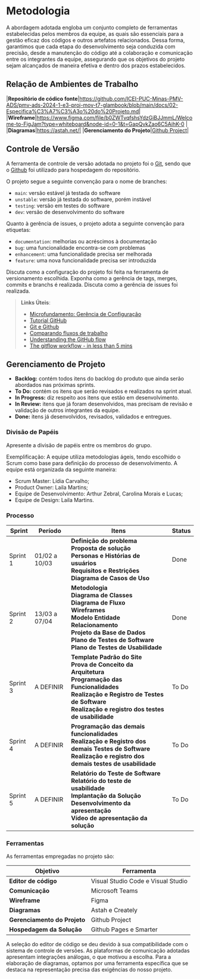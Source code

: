 
# Metodologia

A abordagem adotada engloba um conjunto completo de ferramentas estabelecidas pelos membros da equipe, as quais são essenciais para a gestão eficaz dos códigos e outros artefatos relacionados. Dessa forma, garantimos que cada etapa do desenvolvimento seja conduzida com precisão, desde a manutenção do código até a colaboração e comunicação entre os integrantes da equipe, assegurando que os objetivos do projeto sejam alcançados de maneira efetiva e dentro dos prazos estabelecidos.

## Relação de Ambientes de Trabalho

|**Repositório de códico fonte**|https://github.com/ICEI-PUC-Minas-PMV-ADS/pmv-ads-2024-1-e3-proj-mov-t7-glambook/blob/main/docs/02-Especifica%C3%A7%C3%A3o%20do%20Projeto.md|
|**Wireframe**|https://www.figma.com/file/b0ZWTvqfshsYdzGiBJJmmL/Welcome-to-FigJam?type=whiteboard&node-id=0-1&t=GapQvkZao6C5AihK-0 |
|**Diagramas**|https://astah.net/|
|**Gerenciamento do Projeto**|[Github Project](https://github.com/orgs/ICEI-PUC-Minas-PMV-ADS/projects/834)|

## Controle de Versão

A ferramenta de controle de versão adotada no projeto foi o
[Git](https://git-scm.com/), sendo que o [Github](https://github.com)
foi utilizado para hospedagem do repositório.

O projeto segue a seguinte convenção para o nome de branches:

- `main`: versão estável já testada do software
- `unstable`: versão já testada do software, porém instável
- `testing`: versão em testes do software
- `dev`: versão de desenvolvimento do software

Quanto à gerência de issues, o projeto adota a seguinte convenção para
etiquetas:

- `documentation`: melhorias ou acréscimos à documentação
- `bug`: uma funcionalidade encontra-se com problemas
- `enhancement`: uma funcionalidade precisa ser melhorada
- `feature`: uma nova funcionalidade precisa ser introduzida

Discuta como a configuração do projeto foi feita na ferramenta de versionamento escolhida. Exponha como a gerência de tags, merges, commits e branchs é realizada. Discuta como a gerência de issues foi realizada.

> **Links Úteis**:
> - [Microfundamento: Gerência de Configuração](https://pucminas.instructure.com/courses/87878/)
> - [Tutorial GitHub](https://guides.github.com/activities/hello-world/)
> - [Git e Github](https://www.youtube.com/playlist?list=PLHz_AreHm4dm7ZULPAmadvNhH6vk9oNZA)
>  - [Comparando fluxos de trabalho](https://www.atlassian.com/br/git/tutorials/comparing-workflows)
> - [Understanding the GitHub flow](https://guides.github.com/introduction/flow/)
> - [The gitflow workflow - in less than 5 mins](https://www.youtube.com/watch?v=1SXpE08hvGs)

## Gerenciamento de Projeto

- **Backlog:** contém todos itens do backlog do produto que ainda serão abordados nas próximas sprints.
- **To Do:** contém os itens que serão revisados e realizados na sprint atual. 
- **In Progress:** diz respeito aos itens que estão em desenvolvimento.
- **In Review:** itens que já foram desenvolvidos, mas precisam de revisão e validação de outros integrantes da equipe.
- **Done:** itens já desenvolvidos, revisados, validados e entregues.

### Divisão de Papéis

Apresente a divisão de papéis entre os membros do grupo.

Exemplificação: A equipe utiliza metodologias ágeis, tendo escolhido o Scrum como base para definição do processo de desenvolvimento. A equipe está organizada da seguinte maneira:
- Scrum Master: Lídia Carvalho;
- Product Owner: Laila Martins;
- Equipe de Desenvolvimento: Arthur Zebral, Carolina Morais e Lucas;
- Equipe de Design: Laila Martins.

### Processo

| Sprint | Período  | Itens | Status |
|--------|-------------|---------------------------------------------|-----------|
|Sprint 1|01/02 a 10/03| **Definição do problema**<br> **Proposta de solução**<br> **Personas e Histórias de usuários**<br> **Requisitos e Restrições**<br> **Diagrama de Casos de Uso**| Done |
|Sprint 2|13/03 a 07/04| **Metodologia**<br> **Diagrama de Classes**<br> **Diagrama de Fluxo**<br> **Wireframes**<br> **Modelo Entidade Relacionamento**<br> **Projeto da Base de Dados**<br> **Plano de Testes de Software**<br> **Plano de Testes de Usabilidade**| Done |
|Sprint 3|A DEFINIR| **Template Padrão do Site**<br> **Prova de Conceito da Arquitetura**<br> **Programação das Funcionalidades**<br> **Realização e Registro de Testes de Software**<br> **Realização e registro dos testes de usabilidade** |To Do|
|Sprint 4|A DEFINIR| **Programação das demais funcionalidades**<br> **Realização e Registro dos demais Testes de Software**<br> **Realização e registro dos demais testes de usabilidade** | To Do |
|Sprint 5|A DEFINIR| **Relatório do Teste de Software**<br> **Relatório do teste de usabilidade**<br> **Implantação da Solução**<br> **Desenvolvimento da apresentação**<br> **Vídeo de apresentação da solução** | To Do |


### Ferramentas

As ferramentas empregadas no projeto são:

|Objetivo            | Ferramenta       |
|--------------------|------------------|
|**Editor de código**|Visual Studio Code e Visual Studio|
|**Comunicação**|Microsoft Teams|
|**Wireframe**|Figma |
|**Diagramas**|Astah e Creately|
|**Gerenciamento do Projeto**|Github Project|
|**Hospedagem da Solução**|Github Pages e Smarter |

A seleção do editor de código se deu devido à sua compatibilidade com o sistema de controle de versões. As plataformas de comunicação adotadas apresentam integrações análogas, o que motivou a escolha. Para a elaboração de diagramas, optamos por uma ferramenta específica que se destaca na representação precisa das exigências do nosso projeto.
